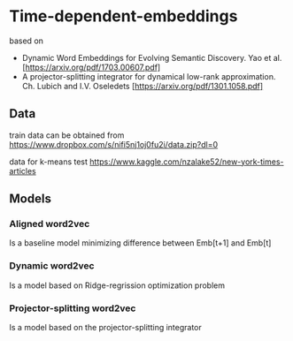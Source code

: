 # Time-dependent-embeddings
based on 
- Dynamic Word Embeddings for Evolving Semantic Discovery. Yao et al. [https://arxiv.org/pdf/1703.00607.pdf]
- A projector-splitting integrator for dynamical low-rank approximation. Ch. Lubich and I.V. Oseledets [https://arxiv.org/pdf/1301.1058.pdf]
## Data
train data can be obtained from https://www.dropbox.com/s/nifi5nj1oj0fu2i/data.zip?dl=0

data for k-means test https://www.kaggle.com/nzalake52/new-york-times-articles
## Models
### Aligned word2vec
Is a baseline model minimizing difference between Emb[t+1] and Emb[t]
### Dynamic word2vec
Is a model based on Ridge-regrission optimization problem
### Projector-splitting word2vec
Is a model based on the projector-splitting integrator
